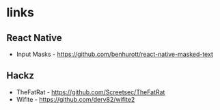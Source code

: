 # links

## React Native

- Input Masks - https://github.com/benhurott/react-native-masked-text

## Hackz

- TheFatRat - https://github.com/Screetsec/TheFatRat
- Wifite - https://github.com/derv82/wifite2
